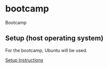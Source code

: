 # bootcamp
Bootcamp

## Setup (host operating system)

For the bootcamp, Ubuntu will be used. 

[Setup Instructions](./SETUP.md)


